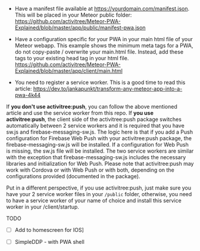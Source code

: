 * Have a manifest file available at https://yourdomain.com/manifest.json. This will be placed in your Meteor public folder: https://github.com/activitree/Meteor-PWA-Explained/blob/master/app/public/manifest-pwa.json

* Have a configuration specific for your PWA in your main html file of your Meteor webapp. This example shows the minimum meta tags for a PWA, do not copy-paste / overwrite your main.html file. Instead, add these tags to your existing head tag in your html file. https://github.com/activitree/Meteor-PWA-Explained/blob/master/app/client/main.html

* You need to register a service worker. This is a good time to read this article: https://dev.to/jankapunkt/transform-any-meteor-app-into-a-pwa-4k44

If **you don't use activitree:push**, you can follow the above mentioned article and use the service worker from this repo.
If **you use activitree:push**, the client side of the activitree:push package switches automatically between 2 service workers and it is required that you have sw.js and firebase-messaging-sw.js. The logic here is that if you add a Push configuration for Firebase Web Push with your activitree:push package, the firebase-messaging-sw.js will be installed. If a configuration for Web Push is missing, the sw.js file will be installed. The two service workers are similar with the exception that firebase-messaging-sw.js includes the necessary libraries and initialization for Web Push. Please note that activitree:push may work with Cordova or with Web Push or with both, depending on the configurations provided (documented in the package).

Put in a different perspective, if you use activitree:push, just make sure you have your 2 service worker files in your `/public` folder, otherwise, you need to have a service worker of your name of choice and install this service worker in your /client/startup.




TODO

- [ ] Add to homescreen for IOS]
- [ ] SimpleDDP - with PWA shell


